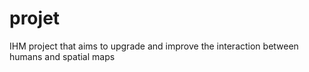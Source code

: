 # projet
IHM project that aims to upgrade and improve the interaction between humans and spatial maps 
